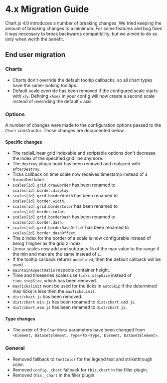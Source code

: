 # 4.x Migration Guide

Chart.js 4.0 introduces a number of breaking changes. We tried keeping the amount of breaking changes to a minimum. For some features and bug fixes it was necessary to break backwards compatibility, but we aimed to do so only when worth the benefit.

## End user migration

### Charts

* Charts don't override the default tooltip callbacks, so all chart types have the same-looking tooltips.
* Default scale override has been removed if the configured scale starts with `x`/`y`. Defining `xAxes` in your config will now create a second scale instead of overriding the default `x` axis.

### Options

A number of changes were made to the configuration options passed to the `Chart` constructor. Those changes are documented below.

#### Specific changes

* The radialLinear grid indexable and scriptable options don't decrease the index of the specified grid line anymore.
* The `destroy` plugin hook has been removed and replaced with `afterDestroy`.
* Ticks callback on time scale now receives timestamp instead of a formatted label.
* `scales[id].grid.drawBorder` has been renamed to `scales[id].border.display`.
* `scales[id].grid.borderWidth` has been renamed to `scales[id].border.width`.
* `scales[id].grid.borderColor` has been renamed to `scales[id].border.color`.
* `scales[id].grid.borderDash` has been renamed to `scales[id].border.dash`.
* `scales[id].grid.borderDashOffset` has been renamed to `scales[id].border.dashOffset`.
* The z index for the border of a scale is now configurable instead of being 1 higher as the grid z index.
* Linear scales now add and subtracts `5%` of the max value to the range if the min and max are the same instead of `1`.
* If the tooltip callback returns `undefined`, then the default callback will be used.
* `maintainAspectRatio` respects container height.
* Time and timeseries scales use `ticks.stepSize` instead of `time.stepSize`, which has been removed.
* `maxTickslimit` wont be used for the ticks in `autoSkip` if the determined max ticks is less then the `maxTicksLimit`.
* `dist/chart.js` has been removed.
* `dist/chart.min.js` has been renamed to `dist/chart.umd.js`.
* `dist/chart.esm.js` has been renamed to `dist/chart.js`.

#### Type changes
* The order of the `ChartMeta` parameters have been changed from `<Element, DatasetElement, Type>` to `<Type, Element, DatasetElement>`.

### General
* Removed fallback to `fontColor` for the legend text and strikethrough color.
* Removed `config._chart` fallback for `this.chart` in the filler plugin.
* Removed `this._chart` in the filler plugin.
